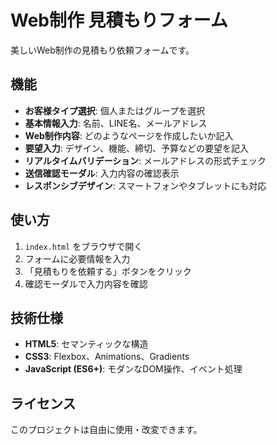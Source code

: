 # Web制作 見積もりフォーム

美しいWeb制作の見積もり依頼フォームです。

## 機能

- **お客様タイプ選択**: 個人またはグループを選択
- **基本情報入力**: 名前、LINE名、メールアドレス
- **Web制作内容**: どのようなページを作成したいか記入
- **要望入力**: デザイン、機能、締切、予算などの要望を記入
- **リアルタイムバリデーション**: メールアドレスの形式チェック
- **送信確認モーダル**: 入力内容の確認表示
- **レスポンシブデザイン**: スマートフォンやタブレットにも対応

## 使い方

1. `index.html` をブラウザで開く
2. フォームに必要情報を入力
3. 「見積もりを依頼する」ボタンをクリック
4. 確認モーダルで入力内容を確認

## 技術仕様

- **HTML5**: セマンティックな構造
- **CSS3**: Flexbox、Animations、Gradients
- **JavaScript (ES6+)**: モダンなDOM操作、イベント処理

## ライセンス

このプロジェクトは自由に使用・改変できます。
